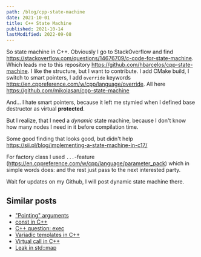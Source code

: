 ```yaml
---
path: /blog/cpp-state-machine
date: 2021-10-01
title: C++ State Machine
published: 2021-10-14
lastModified: 2022-09-08
---
```


So state machine in C++. Obviously I go to StackOverflow and find https://stackoverflow.com/questions/14676709/c-code-for-state-machine. 
Which leads me to this repository https://github.com/hbarcelos/cpp-state-machine.
I like the structure, but I want to contribute. I add CMake build, I switch to smart pointers, I add `override` keywords https://en.cppreference.com/w/cpp/language/override. All here https://github.com/mikolasan/cpp-state-machine

And... I hate smart pointers, because it left me stymied when I defined base destructor as virtual **protected**.

But I realize, that I need a _dynamic_ state machine, because I don't know how many nodes I need in it before compilation time.

Some good finding that looks good, but didn't help https://sii.pl/blog/implementing-a-state-machine-in-c17/

For factory class I used `...`-feature (https://en.cppreference.com/w/cpp/language/parameter_pack) which in simple words does: and the rest just pass to the next interested party.

Wait for updates on my Github, I will post dynamic state machine there.


## Similar posts

- ["Pointing" arguments](/blog/cpp-pointing-arguments)
- [const in C++](/blog/cpp-const)
- [C++ question: exec](/blog/cpp-question-exec)
- [Variadic templates in C++](/blog/cpp-variadic-templates)
- [Virtual call in C++](/blog/cpp-virtual-call)
- [Leak in std::map](/blog/cpp-leak-in-std-map)